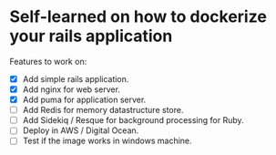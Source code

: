 # Self-learned on how to dockerize your rails application

Features to work on:

 - [x] Add simple rails application.
 - [x] Add nginx for web server.
 - [x] Add puma for application server.
 - [ ] Add Redis for memory datastructure store.
 - [ ] Add Sidekiq / Resque for background processing for Ruby.
 - [ ] Deploy in AWS / Digital Ocean.
 - [ ] Test if the image works in windows machine.
